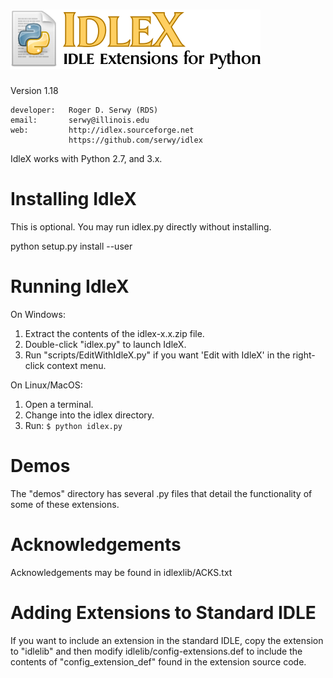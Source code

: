![IdlexX logo](idlex_logo.png)
==================================

Version 1.18

    developer:   Roger D. Serwy (RDS)
    email:       serwy@illinois.edu
    web:         http://idlex.sourceforge.net
                 https://github.com/serwy/idlex

IdleX works with Python 2.7, and 3.x.

Installing IdleX
================

This is optional. You may run idlex.py directly without installing.

  python setup.py install --user


Running IdleX
=============

On Windows:
1) Extract the contents of the idlex-x.x.zip file.
2) Double-click "idlex.py" to launch IdleX.
3) Run "scripts/EditWithIdleX.py" if you want 'Edit with IdleX' in the right-click context menu.

On Linux/MacOS:
1) Open a terminal.
2) Change into the idlex directory.
3) Run: `$ python idlex.py`

Demos
=====

The "demos" directory has several .py files that detail the 
functionality of some of these extensions.

Acknowledgements
================

Acknowledgements may be found in idlexlib/ACKS.txt


Adding Extensions to Standard IDLE
==================================

If you want to include an extension in the standard IDLE,
copy the extension to "idlelib" and then modify
idlelib/config-extensions.def to include the contents
of "config_extension_def" found in the extension source code.


